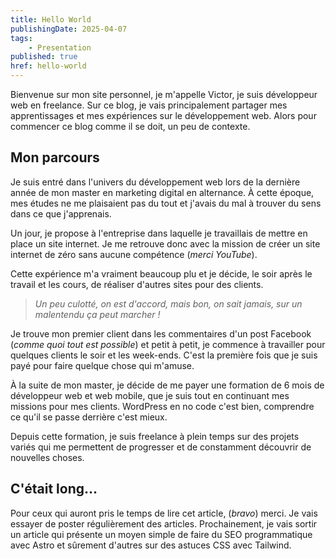 ```yaml
---
title: Hello World
publishingDate: 2025-04-07
tags:
    - Presentation
published: true
href: hello-world
---
```


Bienvenue sur mon site personnel, je m'appelle Victor, je suis développeur web en freelance. Sur ce blog, je vais principalement partager mes apprentissages et mes expériences sur le développement web. Alors pour commencer ce blog comme il se doit, un peu de contexte.

## Mon parcours

Je suis entré dans l'univers du développement web lors de la dernière année de mon master en marketing digital en alternance. À cette époque, mes études ne me plaisaient pas du tout et j'avais du mal à trouver du sens dans ce que j'apprenais.

Un jour, je propose à l'entreprise dans laquelle je travaillais de mettre en place un site internet. Je me retrouve donc avec la mission de créer un site internet de zéro sans aucune compétence (*merci YouTube*).

Cette expérience m'a vraiment beaucoup plu et je décide, le soir après le travail et les cours, de réaliser d'autres sites pour des clients.

>*Un peu culotté, on est d'accord, mais bon, on sait jamais, sur un malentendu ça peut marcher !*

Je trouve mon premier client dans les commentaires d'un post Facebook (*comme quoi tout est possible*) et petit à petit, je commence à travailler pour quelques clients le soir et les week-ends. C'est la première fois que je suis payé pour faire quelque chose qui m'amuse.

À la suite de mon master, je décide de me payer une formation de 6 mois de développeur web et web mobile, que je suis tout en continuant mes missions pour mes clients. WordPress en no code c'est bien, comprendre ce qu'il se passe derrière c'est mieux.

Depuis cette formation, je suis freelance à plein temps sur des projets variés qui me permettent de progresser et de constamment découvrir de nouvelles choses.

## C'était long...

Pour ceux qui auront pris le temps de lire cet article, (*bravo*) merci. Je vais essayer de poster régulièrement des articles. Prochainement, je vais sortir un article qui présente un moyen simple de faire du SEO programmatique avec Astro et sûrement d'autres sur des astuces CSS avec Tailwind.
